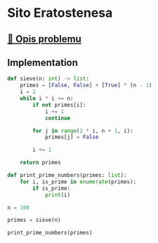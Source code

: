 # Sito Eratostenesa

## [:link: Opis problemu](../../../../algorithms/integers/eratosthenes-sieve.md)

## Implementation

```python linenums="1"
def sieve(n: int) -> list:
    primes = [False, False] + [True] * (n - 1)
    i = 2
    while i * i <= n:
        if not primes[i]:
            i += 1
            continue

        for j in range(2 * i, n + 1, i):
            primes[j] = False

        i += 1

    return primes

def print_prime_numbers(primes: list):
    for i, is_prime in enumerate(primes):
        if is_prime:
            print(i)

n = 100

primes = sieve(n)

print_prime_numbers(primes)
```
